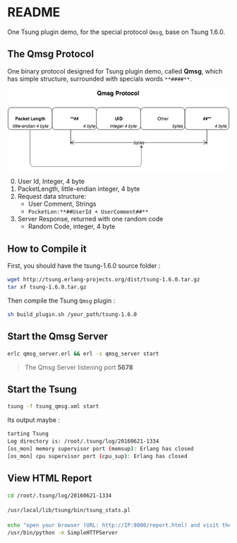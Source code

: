 # README

One Tsung plugin demo, for the special protocol `Qmsg`, base on Tsung 1.6.0.

## The Qmsg Protocol

One binary protocol designed for Tsung plugin demo, called **Qmsg**, which has simple structure, surrounded with specials words `**####**`.

![Tsung Plugin](http://github.com/weibomobile/tsung_plugin_demo/raw/master/img/qmsg_protocol.png)

0. User Id, Integer, 4 byte
1. PacketLength, little-endian integer, 4 byte
2. Request data structure:
    - User Comment, Strings
    - `PocketLen:**##UserId + UserComment##**`
3. Server Response, returned with one random code
    - Random Code, integer, 4 byte

## How to Compile it

First, you should have the tsung-1.6.0 source folder :
```bash
wget http://tsung.erlang-projects.org/dist/tsung-1.6.0.tar.gz
tar xf tsung-1.6.0.tar.gz
```

Then compile the Tsung `Qmsg` plugin :
```bash
sh build_plugin.sh /your_path/tsung-1.6.0
```

## Start the Qmsg Server

```bash
erlc qmsg_server.erl && erl -s qmsg_server start
```

> The Qmsg Server listening port **5678**

## Start the Tsung

```bash
tsung -f tsung_qmsg.xml start
```

Its output maybe :

```bash
tarting Tsung
Log directory is: /root/.tsung/log/20160621-1334
[os_mon] memory supervisor port (memsup): Erlang has closed
[os_mon] cpu supervisor port (cpu_sup): Erlang has closed
```

## View HTML Report

```bash
cd /root/.tsung/log/20160621-1334

/usr/local/lib/tsung/bin/tsung_stats.pl

echo "open your browser (URL: http://IP:8000/report.html) and visit the report now :))"
/usr/bin/python -m SimpleHTTPServer
```

